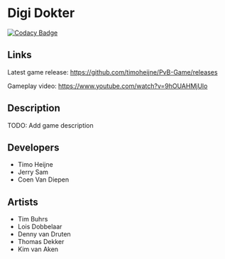 # Digi Dokter
[![Codacy Badge](https://api.codacy.com/project/badge/Grade/4b377d7510ca49c08c178e83a3fc2eea)](https://app.codacy.com/manual/me_185/PvB-Game?utm_source=github.com&utm_medium=referral&utm_content=timoheijne/PvB-Game&utm_campaign=Badge_Grade_Dashboard)

Links
---
Latest game release: https://github.com/timoheijne/PvB-Game/releases

Gameplay video: https://www.youtube.com/watch?v=9hOUAHMjUlo

Description
---
TODO: Add game description

Developers
---

- Timo Heijne
- Jerry Sam
- Coen Van Diepen

Artists
---

- Tim Buhrs
- Lois Dobbelaar
- Denny van Druten
- Thomas Dekker
- Kim van Aken
